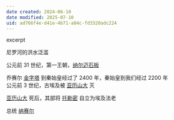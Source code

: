 ```yaml
---
date created: 2024-06-10
date modified: 2025-07-10
uid: ad766f4e-d41e-4b71-a04c-fd3320adc224
---
```


excerpt

<!-- more -->

尼罗河的洪水泛滥

公元前 31 世纪，第一王朝，[纳尔迈石板](纳尔迈石板)

乔赛尔 [金字塔](金字塔) 到秦始皇经过了 2400 年，秦始皇到我们经过 2200 年  
公元前 3 世纪，古埃及被 [亚历山大](亚历山大.md) 灭

[亚历山大](亚历山大.md) 死后，其部将 [托勒密](托勒密.md) 自立为埃及法老

总统 [纳赛尔](纳赛尔)

